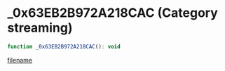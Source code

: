 # _0x63EB2B972A218CAC (Category streaming)

```js
function _0x63EB2B972A218CAC(): void
```

[filename](_0x63EB2B972A218CAC_m.md ':include')